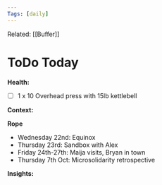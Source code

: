 ```yaml
---
Tags: [daily]
---
```

Related: [[Buffer]]
# ToDo Today

**Health:**
- [ ] 1 x 10 Overhead press with 15lb kettlebell

**Context:**


**Rope**
- Wednesday 22nd: Equinox
- Thursday 23rd: Sandbox with Alex
- Friday 24th-27th: Maija visits, Bryan in town
- Thursday 7th Oct: Microsolidarity retrospective

**Insights:**